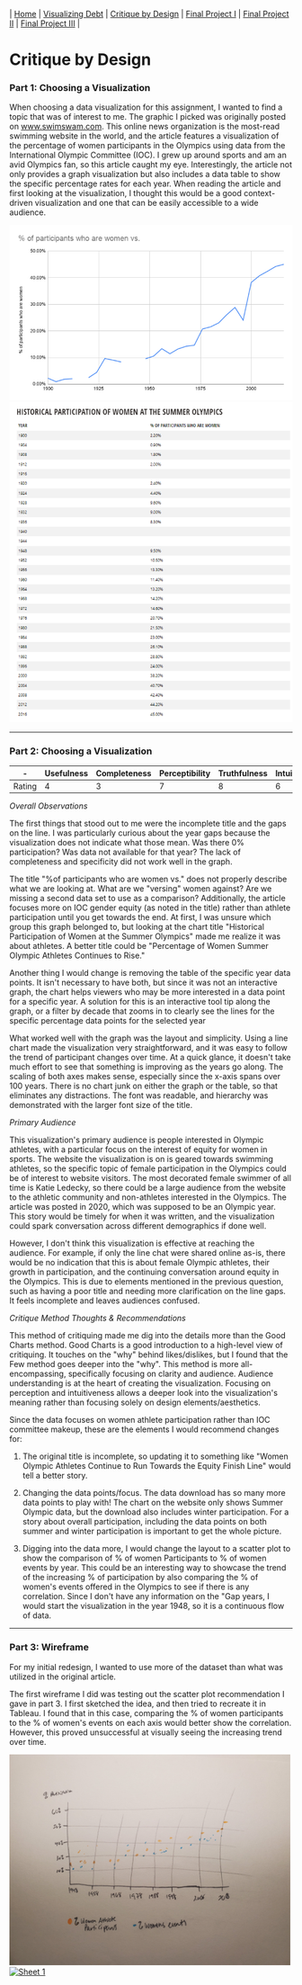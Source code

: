 | [Home](https://kcufford.github.io/portfolio/) | [Visualizing Debt](visualizing-government-debt) | [Critique by Design](critique-by-design) | [Final Project I](final-project-part-one) | [Final Project II](final-project-part-two) | [Final Project III](final-project-part-three) |

# Critique by Design

### Part 1: Choosing a Visualization

When choosing a data visualization for this assignment, I wanted to find a topic that was of interest to me. The graphic I picked was originally posted on www.swimswam.com. This online news organization is the most-read swimming website in the world, and the article features a visualization of the percentage of women participants in the Olympics using data from the International Olympic Committee (IOC).  I grew up around sports and am an avid Olympics fan, so this article caught my eye.  Interestingly, the article not only provides a graph visualization but also includes a data table to show the specific percentage rates for each year. When reading the article and first looking at the visualization, I thought this would be a good context-driven visualization and one that can be easily accessible to a wide audience.

<img src="IOC Image_SwimSwam.png"/>  

<img src="IOC Participation Table.png"/>

-------------

### Part 2: Choosing a Visualization

|    -   | Usefulness | Completeness | Perceptibility | Truthfulness | Intuitiveness | Aesthetics | Engagement | 
| ------| ------| ------| ------| ------| ------| ------| ------|
| Rating |     4      |     3        |       7        |       8      |       6       |      3     |      6     |

_Overall Observations_

The first things that stood out to me were the incomplete title and the gaps on the line. I was particularly curious about the year gaps because the visualization does not indicate what those mean. Was there 0% participation? Was data not available for that year? The lack of completeness and specificity did not work well in the graph. 

The title "%of participants who are women vs." does not properly describe what we are looking at. What are we "versing" women against? Are we missing a second data set to use as a comparison? Additionally, the article focuses more on IOC gender equity (as noted in the title) rather than athlete participation until you get towards the end. At first, I was unsure which group this graph belonged to, but looking at the chart title "Historical Participation of Women at the Summer Olympics" made me realize it was about athletes. A better title could be "Percentage of Women Summer Olympic Athletes Continues to Rise."

Another thing I would change is removing the table of the specific year data points. It isn't necessary to have both, but since it was not an interactive graph, the chart helps viewers who may be more interested in a data point for a specific year. A solution for this is an interactive tool tip along the graph, or a  filter by decade that zooms in to clearly see the lines for the specific percentage data points for the selected year

What worked well with the graph was the layout and simplicity. Using a line chart made the visualization very straightforward, and it was easy to follow the trend of participant changes over time. At a quick glance, it doesn't take much effort to see that something is improving as the years go along. The scaling of both axes makes sense, especially since the x-axis spans over 100 years. There is no chart junk on either the graph or the table, so that eliminates any distractions. The font was readable, and hierarchy was demonstrated with the larger font size of the title.

_Primary Audience_

This visualization's primary audience is people interested in Olympic athletes, with a particular focus on the interest of equity for women in sports. The website the visualization is on is geared towards swimming athletes, so the specific topic of female participation in the Olympics could be of interest to website visitors. The most decorated female swimmer of all time is Katie Ledecky, so there could be a large audience from the website to the athletic community and non-athletes interested in the Olympics. The article was posted in 2020, which was supposed to be an Olympic year. This story would be timely for when it was written, and the visualization could spark conversation across different demographics if done well.

However, I don't think this visualization is effective at reaching the audience. For example, if only the line chat were shared online as-is, there would be no indication that this is about female Olympic athletes, their growth in participation, and the continuing conversation around equity in the Olympics. This is due to elements mentioned in the previous question, such as having a poor title and needing more clarification on the line gaps. It feels incomplete and leaves audiences confused.

_Critique Method Thoughts & Recommendations_

This method of critiquing made me dig into the details more than the Good Charts method. Good Charts is a good introduction to a high-level view of critiquing. It touches on the "why" behind likes/dislikes, but I found that the Few method goes deeper into the "why". This method is more all-encompassing, specifically focusing on clarity and audience. Audience understanding is at the heart of creating the visualization. Focusing on perception and intuitiveness allows a deeper look into the visualization's meaning rather than focusing solely on design elements/aesthetics.
 
Since the data focuses on women athlete participation rather than IOC committee makeup, these are the elements I would recommend changes for:

1. The original title is incomplete, so updating it to something like "Women Olympic Athletes Continue to Run Towards the Equity Finish Line" would tell a better story.
 
2. Changing the data points/focus. The data download has so many more data points to play with! The chart on the website only shows Summer Olympic data, but the download also includes winter participation. For a story about overall participation, including the data points on both summer and winter participation is important to get the whole picture.

 3. Digging into the data more, I would change the layout to a scatter plot to show the comparison of % of women Participants to % of women events by year. This could be an interesting way to showcase the trend of the increasing % of participation by also comparing the % of women's events offered in the Olympics to see if there is any correlation. Since I don't have any information on the "Gap years, I would start the visualization in the year 1948, so it is a continuous flow of data.

-------------

### Part 3: Wireframe

For my initial redesign, I wanted to use more of the dataset than what was utilized in the original article.

The first wireframe I did was testing out the scatter plot recommendation I gave in part 3. I first sketched the idea, and then tried to recreate it in Tableau. I found that in this case, comparing the % of women participants to the % of women's events on each axis would better show the correlation. However, this proved unsuccessful at visually seeing the increasing trend over time.

<img src="Scatterplot1.jpg" width="500"/>

<div class='tableauPlaceholder' id='viz1707193085446' style='position: relative'><noscript><a href='#'><img alt='Sheet 1 ' src='https:&#47;&#47;public.tableau.com&#47;static&#47;images&#47;IO&#47;IOC2_17071930379580&#47;Sheet1&#47;1_rss.png' style='border: none' /></a></noscript><object class='tableauViz'  style='display:none;'><param name='host_url' value='https%3A%2F%2Fpublic.tableau.com%2F' /> <param name='embed_code_version' value='3' /> <param name='site_root' value='' /><param name='name' value='IOC2_17071930379580&#47;Sheet1' /><param name='tabs' value='no' /><param name='toolbar' value='yes' /><param name='static_image' value='https:&#47;&#47;public.tableau.com&#47;static&#47;images&#47;IO&#47;IOC2_17071930379580&#47;Sheet1&#47;1.png' /> <param name='animate_transition' value='yes' /><param name='display_static_image' value='yes' /><param name='display_spinner' value='yes' /><param name='display_overlay' value='yes' /><param name='display_count' value='yes' /><param name='language' value='en-US' /></object></div>
<script type='text/javascript'>
 var divElement = document.getElementById('viz1707193085446');
 var vizElement = divElement.getElementsByTagName('object')[0];
 vizElement.style.width='100%';vizElement.style.height=(divElement.offsetWidth*0.75)+'px';
 var scriptElement = document.createElement('script');
 scriptElement.src = 'https://public.tableau.com/javascripts/api/viz_v1.js';
 vizElement.parentNode.insertBefore(scriptElement, vizElement);
</script>
